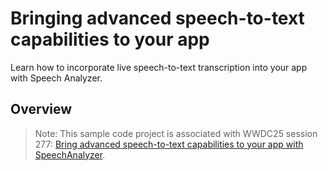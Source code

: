 # Bringing advanced speech-to-text capabilities to your app
Learn how to incorporate live speech-to-text transcription into your app with Speech Analyzer.

## Overview
> Note: This sample code project is associated with WWDC25 session 277:
[Bring advanced speech-to-text capabilities to your app with SpeechAnalyzer](https://developer.apple.com/videos/play/wwdc2025/277).
